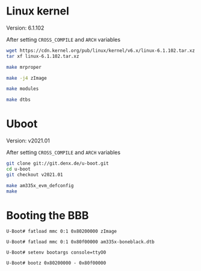 
# Linux kernel
Version: 6.1.102

After setting `CROSS_COMPILE` and `ARCH` variables

```bash
wget https://cdn.kernel.org/pub/linux/kernel/v6.x/linux-6.1.102.tar.xz
tar xf linux-6.1.102.tar.xz
```

```bash
make mrproper

make -j4 zImage

make modules

make dtbs
```

# Uboot
Version: v2021.01

After setting `CROSS_COMPILE` and `ARCH` variables

```bash
git clone git://git.denx.de/u-boot.git
cd u-boot
git checkout v2021.01
```

```bash
make am335x_evm_defconfig
make
```
# Booting the BBB

```
U-Boot# fatload mmc 0:1 0x80200000 zImage

U-Boot# fatload mmc 0:1 0x80f00000 am335x-boneblack.dtb

U-Boot# setenv bootargs console=ttyO0

U-Boot# bootz 0x80200000 - 0x80f00000
```
